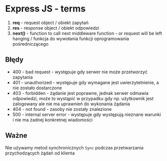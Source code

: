 # Express JS - terms

1. **req** - request object / obiekt zapytań
2. **res** - response object / obiekt odpowiedzi
3. **next()** - function to call next middleware function - or request will be left hanging / funkcja do wywołania funkcji oprogramowania pośredniczącego

## Błędy
* 400 - bad request - występuje gdy serwer nie może przetworzyć zapytania
* 401 - unauthorized - występuje gdy wymagane jest uwierzytelnienie, a nie zostało dostarczone
* 403 - forbidden - żądanie jest poprawne, jednak serwer odmawia odpowiedzi, może to wystąpić w przypadku gdy np. użytkownik jest zalogowany ale nie ma uprawnień do wykonania żądania
* 404 - not found - zasoby nie zostały znalezione
* 500 - internal server error - występuje gdy występują nieznane warunki i nie ma żadnej konkretnej wiadomości

## Ważne 
Nie używamy metod synchronicznych `Sync` podczas przetwarzania przychodzących żądań od klienta 
